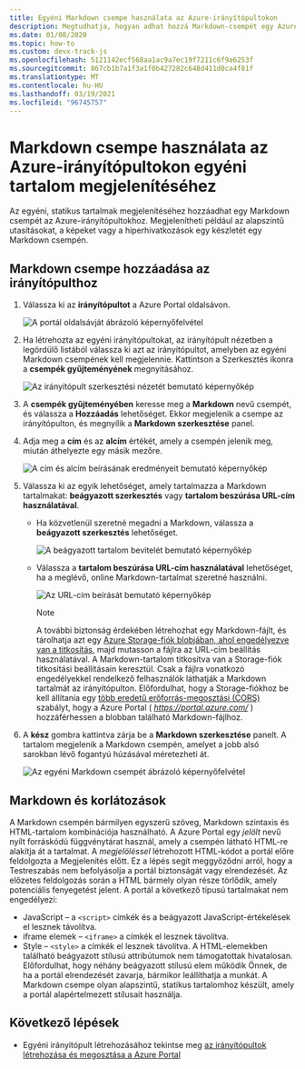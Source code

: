 ```yaml
---
title: Egyéni Markdown csempe használata az Azure-irányítópultokon
description: Megtudhatja, hogyan adhat hozzá Markdown-csempét egy Azure-irányítópulthoz a statikus tartalom megjelenítéséhez
ms.date: 01/08/2020
ms.topic: how-to
ms.custom: devx-track-js
ms.openlocfilehash: 5121142ecf568aa1ac9a7ec19f7211c6f9a6253f
ms.sourcegitcommit: 867cb1b7a1f3a1f0b427282c648d411d0ca4f81f
ms.translationtype: MT
ms.contentlocale: hu-HU
ms.lasthandoff: 03/19/2021
ms.locfileid: "96745757"
---
```

# <a name="use-a-markdown-tile-on-azure-dashboards-to-show-custom-content"></a>Markdown csempe használata az Azure-irányítópultokon egyéni tartalom megjelenítéséhez

Az egyéni, statikus tartalmak megjelenítéséhez hozzáadhat egy Markdown csempét az Azure-irányítópultokhoz. Megjelenítheti például az alapszintű utasításokat, a képeket vagy a hiperhivatkozások egy készletét egy Markdown csempén.

## <a name="add-a-markdown-tile-to-your-dashboard"></a>Markdown csempe hozzáadása az irányítópulthoz

1. Válassza ki az **irányítópultot** a Azure Portal oldalsávon.

   ![A portál oldalsávját ábrázoló képernyőfelvétel](./media/azure-portal-markdown-tile/azure-portal-nav.png)

1. Ha létrehozta az egyéni irányítópultokat, az irányítópult nézetben a legördülő listából válassza ki azt az irányítópultot, amelyben az egyéni Markdown csempének kell megjelennie. Kattintson a Szerkesztés ikonra a **csempék gyűjteményének** megnyitásához.

   ![Az irányítópult szerkesztési nézetét bemutató képernyőkép](./media/azure-portal-markdown-tile/azure-portal-dashboard-edit.png)

1. A **csempék gyűjteményében** keresse meg a **Markdown** nevű csempét, és válassza a **Hozzáadás** lehetőséget. Ekkor megjelenik a csempe az irányítópulton, és megnyílik a **Markdown szerkesztése** panel.

1. Adja meg a **cím** és az **alcím** értékét, amely a csempén jelenik meg, miután áthelyezte egy másik mezőre.

   ![A cím és alcím beírásának eredményeit bemutató képernyőkép](./media/azure-portal-markdown-tile/azure-portal-dashboard-enter-title.png)

1. Válassza ki az egyik lehetőséget, amely tartalmazza a Markdown tartalmakat: **beágyazott szerkesztés** vagy **tartalom beszúrása URL-cím használatával**.

   - Ha közvetlenül szeretné megadni a Markdown, válassza a **beágyazott szerkesztés** lehetőséget.

      ![A beágyazott tartalom bevitelét bemutató képernyőkép](./media/azure-portal-markdown-tile/azure-portal-dashboard-markdown-inline-content.png)

   - Válassza a **tartalom beszúrása URL-cím használatával** lehetőséget, ha a meglévő, online Markdown-tartalmat szeretné használni.

      ![Az URL-cím beírását bemutató képernyőkép](./media/azure-portal-markdown-tile/azure-portal-dashboard-markdown-url.png)

      > [!NOTE]
      > A további biztonság érdekében létrehozhat egy Markdown-fájlt, és tárolhatja azt egy [Azure Storage-fiók blobjában, ahol engedélyezve van a titkosítás](../storage/common/storage-service-encryption.md), majd mutasson a fájlra az URL-cím beállítás használatával. A Markdown-tartalom titkosítva van a Storage-fiók titkosítási beállításain keresztül. Csak a fájlra vonatkozó engedélyekkel rendelkező felhasználók láthatják a Markdown tartalmát az irányítópulton. Előfordulhat, hogy a Storage-fiókhoz be kell állítania egy [több eredetű erőforrás-megosztási (CORS)](/rest/api/storageservices/cross-origin-resource-sharing--cors--support-for-the-azure-storage-services) szabályt, hogy a Azure Portal ( _https://portal.azure.com/_ ) hozzáférhessen a blobban található Markdown-fájlhoz.

1. A **kész** gombra kattintva zárja be a **Markdown szerkesztése** panelt. A tartalom megjelenik a Markdown csempén, amelyet a jobb alsó sarokban lévő fogantyú húzásával méretezheti át.

   ![Az egyéni Markdown csempét ábrázoló képernyőfelvétel](./media/azure-portal-markdown-tile/azure-portal-custom-markdown-tile.png)

## <a name="markdown-content-capabilities-and-limitations"></a>Markdown és korlátozások

A Markdown csempén bármilyen egyszerű szöveg, Markdown szintaxis és HTML-tartalom kombinációja használható. A Azure Portal egy _jelölt_ nevű nyílt forráskódú függvénytárat használ, amely a csempén látható HTML-re alakítja át a tartalmat. A _megjelöléssel_ létrehozott HTML-kódot a portál előre feldolgozta a Megjelenítés előtt. Ez a lépés segít meggyőződni arról, hogy a Testreszabás nem befolyásolja a portál biztonságát vagy elrendezését. Az előzetes feldolgozás során a HTML bármely olyan része törlődik, amely potenciális fenyegetést jelent. A portál a következő típusú tartalmakat nem engedélyezi:

* JavaScript – a `<script>` címkék és a beágyazott JavaScript-értékelések el lesznek távolítva.
* iframe elemek – `<iframe>` a címkék el lesznek távolítva.
* Style – `<style>` a címkék el lesznek távolítva. A HTML-elemekben található beágyazott stílusú attribútumok nem támogatottak hivatalosan. Előfordulhat, hogy néhány beágyazott stílusú elem működik Önnek, de ha a portál elrendezését zavarja, bármikor leállíthatja a munkát. A Markdown csempe olyan alapszintű, statikus tartalomhoz készült, amely a portál alapértelmezett stílusait használja.

## <a name="next-steps"></a>Következő lépések

* Egyéni irányítópult létrehozásához tekintse meg [az irányítópultok létrehozása és megosztása a Azure Portal](../azure-portal/azure-portal-dashboards.md)
